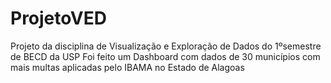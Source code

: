 # ProjetoVED
Projeto da disciplina de Visualização e Exploração de Dados do 1ºsemestre de BECD da USP
Foi feito um Dashboard com dados de 30 municípios com mais multas aplicadas pelo IBAMA no Estado de Alagoas
